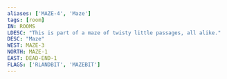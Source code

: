 ```yaml
---
aliases: ['MAZE-4', 'Maze']
tags: [room]
IN: ROOMS
LDESC: "This is part of a maze of twisty little passages, all alike."
DESC: "Maze"
WEST: MAZE-3
NORTH: MAZE-1
EAST: DEAD-END-1
FLAGS: ['RLANDBIT', 'MAZEBIT']
---
```

